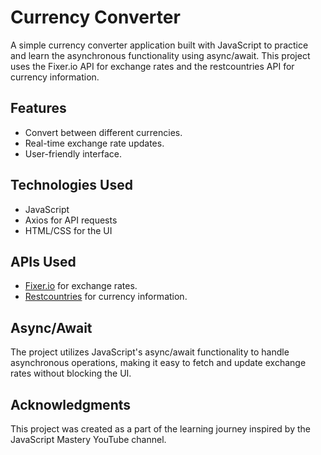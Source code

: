 # Currency Converter

A simple currency converter application built with JavaScript to practice and learn the asynchronous functionality using async/await. This project uses the Fixer.io API for exchange rates and the restcountries API for currency information.

## Features

- Convert between different currencies.
- Real-time exchange rate updates.
- User-friendly interface.

## Technologies Used

- JavaScript
- Axios for API requests
- HTML/CSS for the UI

## APIs Used

- [Fixer.io](https://fixer.io/) for exchange rates.
- [Restcountries](https://restcountries.com/) for currency information.

## Async/Await
The project utilizes JavaScript's async/await functionality to handle asynchronous operations, making it easy to fetch and update exchange rates without blocking the UI.


## Acknowledgments
This project was created as a part of the learning journey inspired by the JavaScript Mastery YouTube channel.